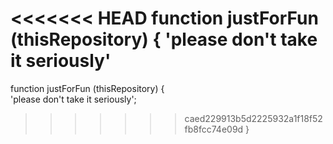 <<<<<<< HEAD
function justForFun </br> (thisRepository) {
    'please don\'t take it seriously'
=======
function justForFun (thisRepository) {</br>
    'please don\'t take it seriously';</br>
>>>>>>> caed229913b5d2225932a1f18f52fb8fcc74e09d
   }
